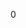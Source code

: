   0                      
                         
                         
                         
                         
                         
                         
                         
                         
                         
                         
                         
